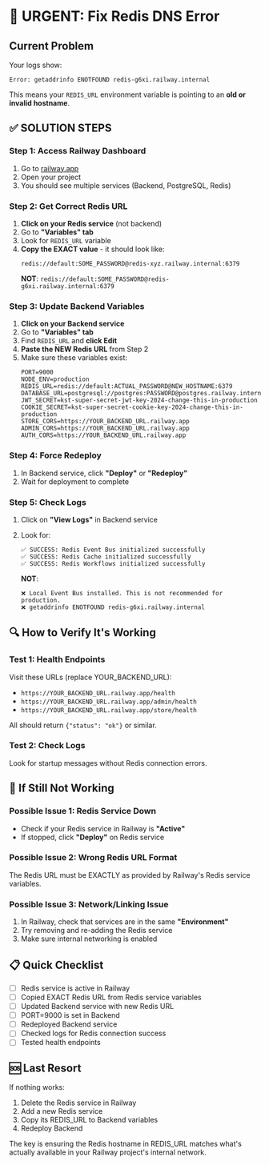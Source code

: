 # 🚨 URGENT: Fix Redis DNS Error

## Current Problem
Your logs show:
```
Error: getaddrinfo ENOTFOUND redis-g6xi.railway.internal
```

This means your `REDIS_URL` environment variable is pointing to an **old or invalid hostname**.

## ✅ SOLUTION STEPS

### Step 1: Access Railway Dashboard
1. Go to [railway.app](https://railway.app)
2. Open your project
3. You should see multiple services (Backend, PostgreSQL, Redis)

### Step 2: Get Correct Redis URL
1. **Click on your Redis service** (not backend)
2. Go to **"Variables" tab**
3. Look for `REDIS_URL` variable
4. **Copy the EXACT value** - it should look like:
   ```
   redis://default:SOME_PASSWORD@redis-xyz.railway.internal:6379
   ```
   **NOT**: `redis://default:SOME_PASSWORD@redis-g6xi.railway.internal:6379`

### Step 3: Update Backend Variables
1. **Click on your Backend service**
2. Go to **"Variables" tab**
3. Find `REDIS_URL` and **click Edit**
4. **Paste the NEW Redis URL** from Step 2
5. Make sure these variables exist:
   ```
   PORT=9000
   NODE_ENV=production
   REDIS_URL=redis://default:ACTUAL_PASSWORD@NEW_HOSTNAME:6379
   DATABASE_URL=postgresql://postgres:PASSWORD@postgres.railway.internal:5432/railway
   JWT_SECRET=kst-super-secret-jwt-key-2024-change-this-in-production
   COOKIE_SECRET=kst-super-secret-cookie-key-2024-change-this-in-production
   STORE_CORS=https://YOUR_BACKEND_URL.railway.app
   ADMIN_CORS=https://YOUR_BACKEND_URL.railway.app
   AUTH_CORS=https://YOUR_BACKEND_URL.railway.app
   ```

### Step 4: Force Redeploy
1. In Backend service, click **"Deploy"** or **"Redeploy"**
2. Wait for deployment to complete

### Step 5: Check Logs
1. Click on **"View Logs"** in Backend service
2. Look for:
   ```
   ✅ SUCCESS: Redis Event Bus initialized successfully
   ✅ SUCCESS: Redis Cache initialized successfully  
   ✅ SUCCESS: Redis Workflows initialized successfully
   ```
   
   **NOT**:
   ```
   ❌ Local Event Bus installed. This is not recommended for production.
   ❌ getaddrinfo ENOTFOUND redis-g6xi.railway.internal
   ```

## 🔍 How to Verify It's Working

### Test 1: Health Endpoints
Visit these URLs (replace YOUR_BACKEND_URL):
- `https://YOUR_BACKEND_URL.railway.app/health`
- `https://YOUR_BACKEND_URL.railway.app/admin/health`
- `https://YOUR_BACKEND_URL.railway.app/store/health`

All should return `{"status": "ok"}` or similar.

### Test 2: Check Logs
Look for startup messages without Redis connection errors.

## 🚨 If Still Not Working

### Possible Issue 1: Redis Service Down
- Check if your Redis service in Railway is **"Active"**
- If stopped, click **"Deploy"** on Redis service

### Possible Issue 2: Wrong Redis URL Format
The Redis URL must be EXACTLY as provided by Railway's Redis service variables.

### Possible Issue 3: Network/Linking Issue
1. In Railway, check that services are in the same **"Environment"**
2. Try removing and re-adding the Redis service
3. Make sure internal networking is enabled

## 📋 Quick Checklist
- [ ] Redis service is active in Railway
- [ ] Copied EXACT Redis URL from Redis service variables
- [ ] Updated Backend service with new Redis URL
- [ ] PORT=9000 is set in Backend
- [ ] Redeployed Backend service
- [ ] Checked logs for Redis connection success
- [ ] Tested health endpoints

## 🆘 Last Resort
If nothing works:
1. Delete the Redis service in Railway
2. Add a new Redis service
3. Copy its REDIS_URL to Backend variables
4. Redeploy Backend

The key is ensuring the Redis hostname in REDIS_URL matches what's actually available in your Railway project's internal network.
